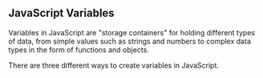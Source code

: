 ## JavaScript Variables

Variables in JavaScript are "storage containers" for holding different types of data, from simple values such as strings and numbers to complex data types in the form of functions and objects.

There are three different ways to create variables in JavaScript.
